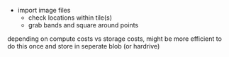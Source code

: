 - import image files
    - check locations within tile(s)
    - grab bands and square around points

depending on compute costs vs storage costs, might be more efficient to do this once and store in seperate blob (or hardrive)

